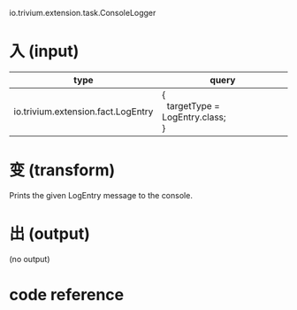 io.trivium.extension.task.ConsoleLogger

# 入 (input)

| type | query |
|------|-------|
| io.trivium.extension.fact.LogEntry | {<br>&nbsp;&nbsp;targetType = LogEntry.class;<br>} |

# 变 (transform)

Prints the given LogEntry message to the console.

# 出 (output)

(no output)

# code reference
<div id='code'></div>
<script src='https://code.jquery.com/jquery-2.2.1.js'></script>
<script>
var url = 'https://github.com/trivium-io/trivium/blob/master/src/io/trivium/extension/task/ConsoleLogger.java';
$.ajax({type:'GET',
        url:url,
        success: function(data){
  var root = $(data);
	var el = $('.file',root);
  var css = $('link[rel="stylesheet"]',root);
  $('#code').add(el);
  $('#code').add(css);
}});
</script>
